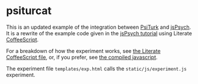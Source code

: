 # psiturcat

This is an updated example of the integration between [PsiTurk](http://www.psiturk.org/) and [jsPsych](http://www.jspsych.org/). It is a rewrite of the example code given in the [jsPsych tutorial](http://docs.jspsych.org/tutorials/rt-task/) using Literate [CoffeeScript](http://coffeescript.org/).

For a breakdown of how the experiment works, see [the Literate CoffeeScript file](https://github.com/jtth/jspsi-go-example/blob/master/static/js/experiment.litcoffee), or, if you prefer, see [the compiled javascript](https://github.com/jtth/jspsi-go-example/blob/master/static/js/experiment.js).

The experiment file `templates/exp.html` calls the `static/js/experiment.js` experiment.
